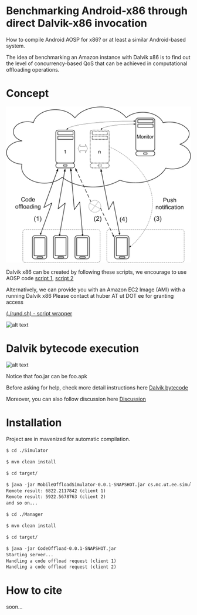 Benchmarking Android-x86 through direct Dalvik-x86 invocation
======================

How to compile Android AOSP for x86? or at least a similar Android-based system.

The idea of benchmarking an Amazon instance with Dalvik x86 is to find out the level of concurrency-based QoS that can be achieved in computational offloading operations. 


Concept
==========


![alt text](https://raw.githubusercontent.com/huberflores/BenchmarkingAndroidx86/master/CodeOffloadingMultiTenancy.png "Multi-tenancy Code Offloading")



Dalvik x86 can be created by following these scripts, we encourage to use AOSP code [script 1](https://gist.github.com/huberflores/4687766), [script 2](https://gist.github.com/huberflores/4714824)

Alternatively, we can provide you with an Amazon EC2 Image (AMI) with a running Dalvik x86
Please contact at huber AT ut DOT ee for granting access


[(./rund.sh) - script wrapper](https://gist.github.com/huberflores/9444950) 


![alt text](https://raw.githubusercontent.com/huberflores/BenchmarkingAndroidx86/master/Dalvik-x86.png "Android x86, Dalvik interface")


Dalvik bytecode execution
=========================


![alt text](https://raw.githubusercontent.com/huberflores/BenchmarkingAndroidx86/master/Dalvik-x86-example.png "Android x86, Dalvik bytecode example")


Notice that foo.jar can be foo.apk


Before asking for help, check more detail instructions here [Dalvik bytecode](https://gist.github.com/huberflores/9886339)

Moreover, you can also follow discussion here [Discussion](http://stackoverflow.com/questions/22579661/is-it-possible-to-get-an-estimation-of-the-number-of-instructions-executed-by-da)


Installation
===========

Project are in mavenized for automatic compilation.


```xml
$ cd ./Simulator
````

```xml
$ mvn clean install
````

```xml
$ cd target/
````

```xml
$ java -jar MobileOffloadSimulator-0.0.1-SNAPSHOT.jar cs.mc.ut.ee.simulator.Controller
Remote result: 6822.2117842 (client 1)
Remote result: 5922.5678763 (client 2)
and so on...

````

```xml
$ cd ./Manager
````

```xml
$ mvn clean install
````

```xml
$ cd target/
````

```xml
$ java -jar CodeOffload-0.0.1-SNAPSHOT.jar
Starting server...
Handling a code offload request (client 1)
Handling a code offload request (client 2)
````




How to cite
===========

soon...
